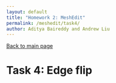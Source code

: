 ```yaml
---
layout: default
title: "Homework 2: MeshEdit"
permalink: /meshedit/task4/
author: Aditya Baireddy and Andrew Liu
---
```

[Back to main page]({{site.baseurl}}/meshedit)
# Task 4: Edge flip
